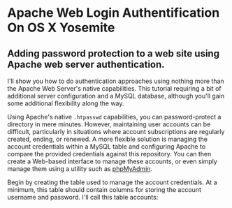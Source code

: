 # Apache Web Login Authentification On OS X Yosemite

Adding password protection to a web site using Apache web server authentication.
--------------------------------------------------------------------------------

<p> I'll show you how to do authentication approaches using nothing more than the Apache Web Server's native capabilities. This tutorial requiring a bit of additional server configuration and a MySQL database, although you'll gain some additional flexibility along the way.</p>

<p>Using Apache's native <code>.htpasswd</code> capabilities, you can password-protect a directory in mere minutes. However, maintaining user accounts can be difficult, particularly in situations where account subscriptions are regularly created, ending, or renewed. A more flexible solution is managing the account credentials within a MySQL table and configuring Apache to compare the provided credentials against this repository. You can then create a Web-based interface to manage these accounts, or even simply manage them using a utility such as <a href="http://www.phpmyadmin.net/home_page/index.php">phpMyAdmin</a>.</p>

<p>Begin by creating the table used to manage the account credentials. At a minimum, this table should contain columns for storing the account username and password. I'll call this table accounts:</p>
